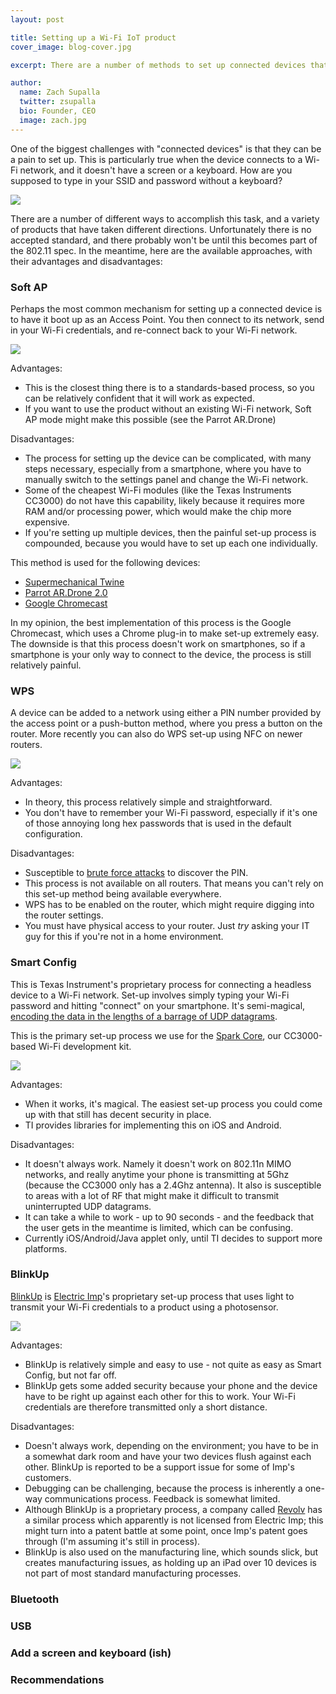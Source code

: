 ```yaml
---
layout: post

title: Setting up a Wi-Fi IoT product
cover_image: blog-cover.jpg

excerpt: There are a number of methods to set up connected devices that don't have a keyboard or screen, each with its own advantages and disadvantages.

author:
  name: Zach Supalla
  twitter: zsupalla
  bio: Founder, CEO
  image: zach.jpg
---
```


One of the biggest challenges with "connected devices" is that they can be a pain to set up. This is particularly true when the device connects to a Wi-Fi network, and it doesn't have a screen or a keyboard. How are you supposed to type in your SSID and password without a keyboard?

<div class="full zoomable"><img src="{{ site.url }}/images/chromecast.jpg"></div>

There are a number of different ways to accomplish this task, and a variety of products that have taken different directions. Unfortunately there is no accepted standard, and there probably won't be until this becomes part of the 802.11 spec. In the meantime, here are the available approaches, with their advantages and disadvantages:

### Soft AP

Perhaps the most common mechanism for setting up a connected device is to have it boot up as an Access Point. You then connect to its network, send in your Wi-Fi credentials, and re-connect back to your Wi-Fi network.

<div class="full"><img src="{{ site.url }}/images/twine-setup.png"></div>

Advantages:
- This is the closest thing there is to a standards-based process, so you can be relatively confident that it will work as expected.
- If you want to use the product without an existing Wi-Fi network, Soft AP mode might make this possible (see the Parrot AR.Drone)

Disadvantages:
- The process for setting up the device can be complicated, with many steps necessary, especially from a smartphone, where you have to manually switch to the settings panel and change the Wi-Fi network.
- Some of the cheapest Wi-Fi modules (like the Texas Instruments CC3000) do not have this capability, likely because it requires more RAM and/or processing power, which would make the chip more expensive.
- If you're setting up multiple devices, then the painful set-up process is compounded, because you would have to set up each one individually.

This method is used for the following devices:

- [Supermechanical Twine](http://www.supermechanical.com/twine)
- [Parrot AR.Drone 2.0](http://ardrone2.parrot.com/)
- [Google Chromecast](http://www.google.com/chromecast‎)

In my opinion, the best implementation of this process is the Google Chromecast, which uses a Chrome plug-in to make set-up extremely easy. The downside is that this process doesn't work on smartphones, so if a smartphone is your only way to connect to the device, the process is still relatively painful.

### WPS

A device can be added to a network using either a PIN number provided by the access point or a push-button method, where you press a button on the router. More recently you can also do WPS set-up using NFC on newer routers.

<img src="{{ site.url }}/images/wps.jpg">

Advantages:

- In theory, this process relatively simple and straightforward.
- You don't have to remember your Wi-Fi password, especially if it's one of those annoying long hex passwords that is used in the default configuration.

Disadvantages:
- Susceptible to [brute force attacks](http://www.kb.cert.org/vuls/id/723755) to discover the PIN.
- This process is not available on all routers. That means you can't rely on this set-up method being available everywhere.
- WPS has to be enabled on the router, which might require digging into the router settings.
- You must have physical access to your router. Just *try* asking your IT guy for this if you're not in a home environment.

### Smart Config

This is Texas Instrument's proprietary process for connecting a headless device to a Wi-Fi network. Set-up involves simply typing your Wi-Fi password and hitting "connect" on your smartphone. It's semi-magical, [encoding the data in the lengths of a barrage of UDP datagrams](http://electronics.stackexchange.com/questions/61704/how-does-ti-cc3000-wifi-smart-config-work).

This is the primary set-up process we use for the [Spark Core](http://www.spark.io), our CC3000-based Wi-Fi development kit.

<div class="full zoomable"><img src="{{ site.url }}/images/easy-setup.jpg"></div>

Advantages:

- When it works, it's magical. The easiest set-up process you could come up with that still has decent security in place.
- TI provides libraries for implementing this on iOS and Android.

Disadvantages:

- It doesn't always work. Namely it doesn't work on 802.11n MIMO networks, and really anytime your phone is transmitting at 5Ghz (because the CC3000 only has a 2.4Ghz antenna). It also is susceptible to areas with a lot of RF that might make it difficult to transmit uninterrupted UDP datagrams.
- It can take a while to work - up to 90 seconds - and the feedback that the user gets in the meantime is limited, which can be confusing.
- Currently iOS/Android/Java applet only, until TI decides to support more platforms.

### BlinkUp

[BlinkUp](https://electricimp.com/product/blinkup/) is [Electric Imp](http://www.electricimp.com)'s proprietary set-up process that uses light to transmit your Wi-Fi credentials to a product using a photosensor.

<div class="full"><img src="{{ site.url }}/images/blinkup.jpg"></div>

Advantages:

- BlinkUp is relatively simple and easy to use - not quite as easy as Smart Config, but not far off.
- BlinkUp gets some added security because your phone and the device have to be right up against each other for this to work. Your Wi-Fi credentials are therefore transmitted only a short distance.

Disadvantages:

- Doesn't always work, depending on the environment; you have to be in a somewhat dark room and have your two devices flush against each other. BlinkUp is reported to be a support issue for some of Imp's customers.
- Debugging can be challenging, because the process is inherently a one-way communications process. Feedback is somewhat limited.
- Although BlinkUp is a proprietary process, a company called [Revolv](https://revolv.com/) has a similar process which apparently is not licensed from Electric Imp; this might turn into a patent battle at some point, once Imp's patent goes through (I'm assuming it's still in process).
- BlinkUp is also used on the manufacturing line, which sounds slick, but creates manufacturing issues, as holding up an iPad over 10 devices is not part of most standard manufacturing processes.

### Bluetooth

### USB

### Add a screen and keyboard (ish)

### Recommendations
